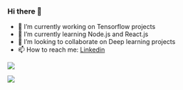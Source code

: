 ### Hi there 👋


- 🔭 I’m currently working on Tensorflow projects
- 🌱 I’m currently learning Node.js and React.js
- 👯 I’m looking to collaborate on Deep learning projects
- 📫 How to reach me: [Linkedin](https://www.linkedin.com/in/youssef-emad-034240218/)


![](https://komarev.com/ghpvc/?username=YoussefEmad99)

<img src ="https://github-readme-stats.vercel.app/api?username=YoussefEmad99&theme=radical&&show_icons=true&title_color=ffffff&icon_color=bb2acf&text_color=daf7dc&bg_color=151515">

